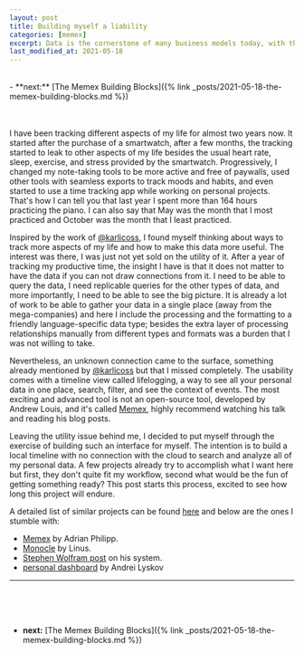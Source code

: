 ```yaml
---
layout: post
title: Building myself a liability
categories: [memex]
excerpt: Data is the cornerstone of many business models today, with this post I start a journey to own and analyze my data.
last_modified_at: 2021-05-18
---
```

<br>
-   **next:** [The Memex Building Blocks]({% link _posts/2021-05-18-the-memex-building-blocks.md %})

<br><br>
I have been tracking different aspects of my life for almost two years now. It started after the purchase of a smartwatch, after a few months, the tracking started to leak to other aspects of my life besides the usual heart rate, sleep, exercise, and stress provided by the smartwatch. Progressively, I changed my note-taking tools to be more active and free of paywalls, used other tools with seamless exports to track moods and habits, and even started to use a time tracking app while working on personal projects. That's how I can tell you that last year I spent more than 164 hours practicing the piano. I can also say that May was the month that I most practiced and October was the month that I least practiced.

Inspired by the work of <a target="blank" href="https://beepb00p.xyz/my-data.html">@karlicoss</a>, I found myself thinking about ways to track more aspects of my life and how to make this data more useful. The interest was there, I was just not yet sold on the utility of it. After a year of tracking my productive time, the insight I have is that it does not matter to have the data if you can not draw connections from it. I need to be able to query the data, I need replicable queries for the other types of data, and more importantly, I need to be able to see the big picture. It is already a lot of work to be able to gather your data in a single place (away from the mega-companies) and here I include the processing and the formatting to a friendly language-specific data type; besides the extra layer of processing relationships manually from different types and formats was a burden that I was not willing to take.

Nevertheless, an unknown connection came to the surface, something already mentioned by <a target="blank" href="https://beepb00p.xyz/hpi.html#timeline">@karlicoss</a> but that I missed completely. The usability comes with a timeline view called lifelogging, a way to see all your personal data in one place, search, filter, and see the context of events. The most exciting and advanced tool is not an open-source tool, developed by Andrew Louis, and it's called <a target="blank" href="https://hyfen.net/memex">Memex</a>, highly recommend watching his talk and reading his blog posts.

Leaving the utility issue behind me, I decided to put myself through the exercise of building such an interface for myself. The intention is to build a local timeline with no connection with the cloud to search and analyze all of my personal data. A few projects already try to accomplish what I want here but first, they don't quite fit my workflow, second what would be the fun of getting something ready? This post starts this process, excited to see how long this project will endure.

A detailed list of similar projects can be found <a target="blank" href="https://beepb00p.xyz/hpi.html#links">here</a> and below are the ones I stumble with:

-   <a target="blank" href="https://github.com/adri/memex">Memex</a> by Adrian Philipp.
-   <a target="blank" href="https://github.com/thesephist/monocle">Monocle</a> by Linus.
-   <a target="blank" href="https://writings.stephenwolfram.com/2019/02/seeking-the-productive-life-some-details-of-my-personal-infrastructure/">Stephen Wolfram post</a> on his system.
-   <a target="blank" href="https://github.com/Andreilys/personal_dashboard">personal dashboard</a> by Andrei Lyskov

------
<br><br><br>
-   **next:** [The Memex Building Blocks]({% link _posts/2021-05-18-the-memex-building-blocks.md %})
